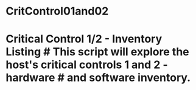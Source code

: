 # CritControl01and02
#   Critical Control 1/2 - Inventory Listing #   This script will explore the host's critical controls 1 and 2 - hardware #   and software inventory.
